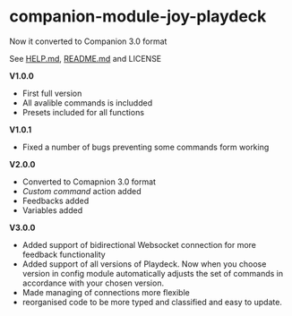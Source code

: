 # companion-module-joy-playdeck

Now it converted to Companion 3.0 format

See [HELP.md](https://github.com/bitfocus/companion-module-joy-playdeck/blob/master/companion/HELP.md), [README.md](https://github.com/bitfocus/companion-module-joy-playdeck/blob/master/README.md) and LICENSE

**V1.0.0**

- First full version
- All avalible commands is includded
- Presets included for all functions

**V1.0.1**

- Fixed a number of bugs preventing some commands form working

**V2.0.0**

- Converted to Comapnion 3.0 format
- _Custom command_ action added
- Feedbacks added
- Variables added

**V3.0.0**

- Added support of bidirectional Websocket connection for more feedback functionality
- Added support of all versions of Playdeck. Now when you choose version in config module automatically adjusts the set of commands in accordance with your chosen version.
- Made managing of connections more flexible
- reorganised code to be more typed and classified and easy to update.
